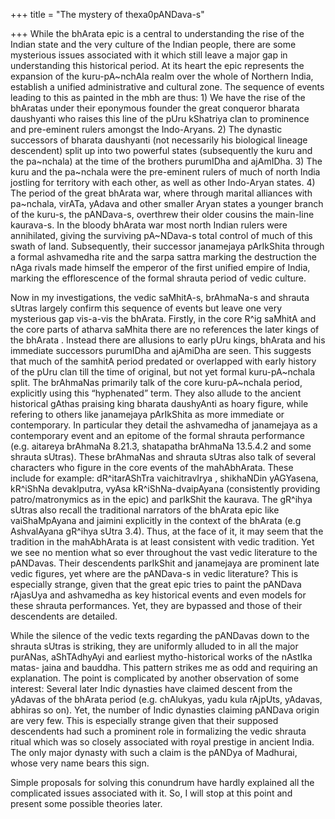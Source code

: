 +++
title = "The mystery of thexa0pANDava-s"

+++
While the bhArata epic is a central to understanding the rise of the
Indian state and the very culture of the Indian people, there are some
mysterious issues associated with it which still leave a major gap in
understanding this historical period. At its heart the epic represents
the expansion of the kuru-pA\~nchAla realm over the whole of Northern
India, establish a unified administrative and cultural zone. The
sequence of events leading to this as painted in the mbh are thus: 1) We
have the rise of the bhAratas under their eponymous founder the great
conqueror bharata daushyanti who raises this line of the pUru kShatriya
clan to prominence and pre-eminent rulers amongst the Indo-Aryans. 2)
The dynastic successors of bharata daushyanti (not necessarily his
biological lineage descendent) split up into two powerful states
(subsequently the kuru and the pa\~nchala) at the time of the brothers
purumIDha and ajAmIDha. 3) The kuru and the pa\~nchala were the
pre-eminent rulers of much of north India jostling for territory with
each other, as well as other Indo-Aryan states. 4) The period of the
great bhArata war, where through marital alliances with pa\~nchala,
virATa, yAdava and other smaller Aryan states a younger branch of the
kuru-s, the pANDava-s, overthrew their older cousins the main-line
kaurava-s. In the bloody bhArata war most north Indian rulers were
annihilated, giving the surviving pA\~NDava-s total control of much of
this swath of land. Subsequently, their successor janamejaya pArIkShita
through a formal ashvamedha rite and the sarpa sattra marking the
destruction the nAga rivals made himself the emperor of the first
unified empire of India, marking the efflorescence of the formal shrauta
period of vedic culture.

Now in my investigations, the vedic saMhitA-s, brAhmaNa-s and shrauta
sUtras largely confirm this sequence of events but leave one very
mysterious gap vis-a-vis the bhArata. Firstly, in the core R^ig saMhitA
and the core parts of atharva saMhita there are no references the later
kings of the bhArata . Instead there are allusions to early pUru kings,
bhArata and his immediate successors purumIDha and ajAmiDha are seen.
This suggests that much of the samhitA period predated or overlapped
with early history of the pUru clan till the time of original, but not
yet formal kuru-pA\~nchala split. The brAhmaNas primarily talk of the
core kuru-pA\~nchala period, explicitly using this “hyphenated” term.
They also allude to the ancient historical gAthas praising king bharata
daushyAnti as hoary figure, while refering to others like janamejaya
pArIkShita as more immediate or contemporary. In particular they detail
the ashvamedha of janamejaya as a contemporary event and an epitome of
the formal shrauta performance (e.g. aitareya brAhmaNa 8.21.3,
shatapatha brAhmaNa 13.5.4.2 and some shrauta sUtras). These brAhmaNas
and shrauta sUtras also talk of several characters who figure in the
core events of the mahAbhArata. These include for example: dR^itarAShTra
vaichitravIrya , shikhaNDin yAGYasena, kR^iShNa devakIputra, vyAsa
kR^iShNa-dvaipAyana (consistently providing patro/matronymics as in the
epic) and parIkShit the kaurava. The gR^ihya sUtras also recall the
traditional narrators of the bhArata epic like vaiShaMpAyana and jaimini
explicitly in the context of the bhArata (e.g AshvalAyana gR^ihya sUtra
3.4). Thus, at the face of it, it may seem that the tradition in the
mahAbhArata is at least consistent with vedic tradition. Yet we see no
mention what so ever throughout the vast vedic literature to the
pANDavas. Their descendents parIkShit and janamejaya are prominent late
vedic figures, yet where are the pANDava-s in vedic literature? This is
especially strange, given that the great epic tries to paint the pANDava
rAjasUya and ashvamedha as key historical events and even models for
these shrauta performances. Yet, they are bypassed and those of their
descendents are detailed.

While the silence of the vedic texts regarding the pANDavas down to the
shrauta sUtras is striking, they are uniformly alluded to in all the
major purANas, aShTAdhyAyi and earliest mytho-historical works of the
nAstIka matas- jaina and bauddha. This pattern strikes me as odd and
requiring an explanation. The point is complicated by another
observation of some interest: Several later Indic dynasties have claimed
descent from the yAdavas of the bhArata period (e.g. chAlukyas, yadu
kula rAjpUts, yAdavas, abhiras so on). Yet, the number of Indic
dynasties claiming pANDava origin are very few. This is especially
strange given that their supposed descendents had such a prominent role
in formalizing the vedic shrauta ritual which was so closely associated
with royal prestige in ancient India. The only major dynasty with such a
claim is the pANDya of Madhurai, whose very name bears this sign.

Simple proposals for solving this conundrum have hardly explained all
the complicated issues associated with it. So, I will stop at this point
and present some possible theories later.
